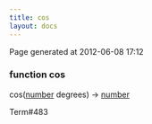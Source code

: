 ```yaml
---
title: cos
layout: docs
---
```


<div class="bottom_right_note">Page generated at 2012-06-08 17:12</div>
<h3><span class="minor">function</span> cos</h3>

cos(<a href="/docs/number.html">number</a> degrees) -> <a href="/docs/number.html">number</a>
<p></p>

<p><span class="extra_minor">Term#483</span></p>
